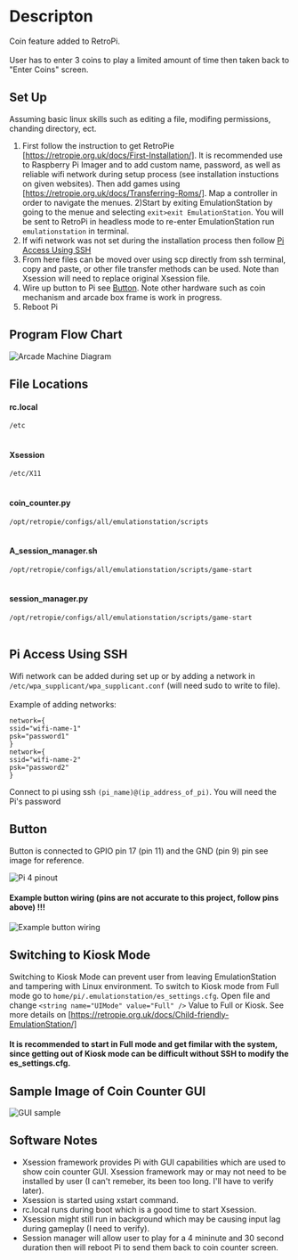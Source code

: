 # Descripton
Coin feature added to RetroPi.
<br /><br />
User has to enter 3 coins to play a limited amount of time then taken back to "Enter Coins" screen.

## Set Up
Assuming basic linux skills such as editing a file, modifing permissions, chanding directory, ect.
1) First follow the instruction to get RetroPie [https://retropie.org.uk/docs/First-Installation/]. It is recommended use to Raspberry Pi Imager and to add custom name, password, as well as reliable wifi network during setup process (see installation instuctions on given websites). 
Then add games using [https://retropie.org.uk/docs/Transferring-Roms/]. Map a controller in order to navigate the menues.
2)Start by exiting EmulationStation by going to the menue and selecting ```exit>exit EmulationStation```. You will be sent to RetroPi in headless mode to re-enter EmulationStation run ```emulationstation``` in terminal.
3) If wifi network was not set during the installation process then follow [Pi Access Using SSH](#pi-access-using-ssh)
4) From here files can be moved over using scp directly from ssh terminal, copy and paste, or other file transfer methods can be used. Note than Xsession will need to replace original Xsession file.
5) Wire up button to Pi see [Button](#button). Note other hardware such as coin mechanism and arcade box frame is work in progress.
6) Reboot Pi

## Program Flow Chart

![Arcade Machine Diagram](https://github.com/user-attachments/assets/da28ee65-e17c-447b-9bb6-5e33fc3b539d)

## File Locations

#### rc.local
```/etc```
<br /><br />

#### Xsession
```/etc/X11```
<br /><br />

#### coin_counter.py
```/opt/retropie/configs/all/emulationstation/scripts```
<br /><br />

#### A_session_manager.sh
```/opt/retropie/configs/all/emulationstation/scripts/game-start```
<br /><br />

#### session_manager.py
```/opt/retropie/configs/all/emulationstation/scripts/game-start```
<br /><br />

## Pi Access Using SSH
Wifi network can be added during set up or by adding a network in ```/etc/wpa_supplicant/wpa_supplicant.conf``` \(will need sudo to write to file). <br /> <br />
Example of adding networks:
```
network={
ssid="wifi-name-1"
psk="password1"
}
network={
ssid="wifi-name-2"
psk="password2"
}
```
Connect to pi using ssh ```(pi_name)@(ip_address_of_pi)```. You will need the Pi's password

## Button
Button is connected to GPIO pin 17 (pin 11) and the GND (pin 9) pin see image for reference.

![Pi 4 pinout](https://github.com/user-attachments/assets/8ac310e6-6d4a-4ee3-b262-d1d481be0524)

#### Example button wiring (pins are not accurate to this project, follow pins above) !!!
![Example button wiring](https://github.com/user-attachments/assets/3cc4f27e-c6f0-4a4f-af4f-cf8a4293a20d)


## Switching to Kiosk Mode
Switching to Kiosk Mode can prevent user from leaving EmulationStation and tampering with Linux environment. 
To switch to Kiosk mode from Full mode go to ```home/pi/.emulationstation/es_settings.cfg```. Open file and change
```<string name="UIMode" value="Full" />``` Value to Full or Kiosk. See more details on [https://retropie.org.uk/docs/Child-friendly-EmulationStation/]
#### It is recommended to start in Full mode and get fimilar with the system, since getting out of Kiosk mode can be difficult without SSH to modify the es_settings.cfg. 

## Sample Image of Coin Counter GUI
![GUI sample](https://github.com/user-attachments/assets/2fbcf487-c2c4-46ec-a380-2c3dff325593)

## Software Notes
- Xsession framework provides Pi with GUI capabilities which are used to show coin counter GUI. Xsession framework may or may not need to be installed by user (I can't remeber, its been too long. I'll have to verify later).
- Xsession is started using xstart command.
- rc.local runs during boot which is a good time to start Xsession.
- Xsession might still run in background which may be causing input lag during gameplay (I need to verify).
- Session manager will allow user to play for a 4 mininute and 30 second duration then will reboot Pi to send them back to coin counter screen.
